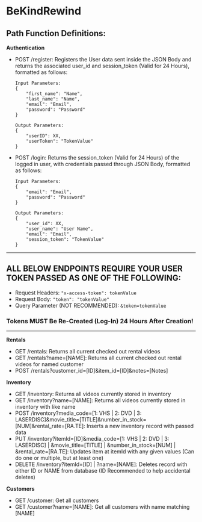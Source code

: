 # BeKindRewind

## Path Function Definitions:

__Authentication__
* POST /register: Registers the User data sent inside the JSON Body and returns the associated user_id and session_token (Valid for 24 Hours), formatted as follows:
    ```
    Input Parameters:
    {
        "first_name": "Name",
        "last_name": "Name",
        "email": "Email",
        "password": "Password"
    }
    ```
    ```
    Output Parameters:
    {
        "userID": XX,
        "userToken": "TokenValue"
    }
    ```
* POST /login: Returns the session_token (Valid for 24 Hours) of the logged in user, with credentials passed through JSON Body, formatted as follows:
    ```
    Input Parameters:
    {
        "email": "Email",
        "password": "Password"
    }
    ```
    ```
    Output Parameters:
    {
        "user_id": XX,
        "user_name": "User Name",
        "email": "Email",
        "session_token": "TokenValue"
    }
    ```

___

## ALL BELOW ENDPOINTS REQUIRE YOUR USER TOKEN PASSED AS ONE OF THE FOLLOWING: 
* Request Headers: `"x-access-token": tokenValue`
* Request Body: `"token": "tokenValue"`
* Query Parameter (NOT RECOMMENDED): `&token=tokenValue`
### Tokens MUST Be Re-Created (Log-In) 24 Hours After Creation!

___

__Rentals__
* GET /rentals: Returns all current checked out rental videos
* GET /rentals?name=[NAME]: Returns all current checked out rental videos for named customer
* POST /rentals?customer_id=[ID]&item_id=[ID]&notes=[Notes]

__Inventory__
* GET /inventory: Returns all videos currently stored in inventory
* GET /inventory?name=[NAME]: Returns all videos currently stored in inventory with like name
* POST /inventory?media_code=[1: VHS | 2: DVD | 3: LASERDISC]&movie_title=[TITLE]&number_in_stock=[NUM]&rental_rate=[RA.TE]: Inserts a new inventory record with passed data
* PUT /inventory?itemId=[ID]&media_code=[1: VHS | 2: DVD | 3: LASERDISC] | &movie_title=[TITLE] | &number_in_stock=[NUM] | &rental_rate=[RA.TE]: Updates item at itemId with any given values (Can do one or multiple, but at least one)
* DELETE /inventory?itemId=[ID] | ?name=[NAME]: Deletes record with either ID or NAME from database (ID Recommended to help accidental deletes)

__Customers__
* GET /customer: Get all customers
* GET /customer?name=[NAME]: Get all customers with name matching [NAME]
